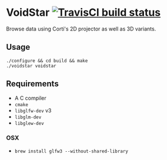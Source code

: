 # VoidStar [![TravisCI build status](https://travis-ci.org/fenollp/voidstar.svg?branch=master)](https://travis-ci.org/fenollp/voidstar)

Browse data using Corti's 2D projector as well as 3D variants.

## Usage

```shell
./configure && cd build && make
./voidstar voidstar
```

## Requirements

* A C compiler
* `cmake`
* `libglfw-dev` v3
* `libglm-dev`
* `libglew-dev`

### OSX

* `brew install glfw3 --without-shared-library`
